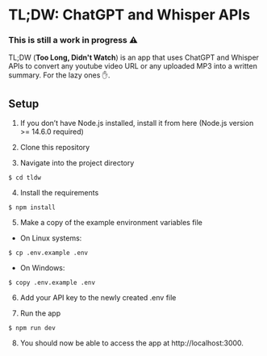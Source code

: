 # TL;DW: ChatGPT and Whisper APIs

### This is still a work in progress ⚠️

TL;DW (**Too Long, Didn't Watch**) is an app that uses ChatGPT and Whisper APIs to convert any youtube video URL or any uploaded MP3 into a written summary. For the lazy ones ✋.

## Setup
1. If you don’t have Node.js installed, install it from here (Node.js version >= 14.6.0 required)

2. Clone this repository

3. Navigate into the project directory

`$ cd tldw`

4. Install the requirements

`$ npm install`

5. Make a copy of the example environment variables file

- On Linux systems:

`$ cp .env.example .env`

- On Windows:

`$ copy .env.example .env`

6. Add your API key to the newly created .env file

7. Run the app

`$ npm run dev`

8. You should now be able to access the app at http://localhost:3000.
